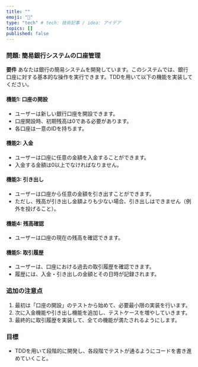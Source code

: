 ```yaml
---
title: ""
emoji: "👻"
type: "tech" # tech: 技術記事 / idea: アイデア
topics: []
published: false
---
```


### 問題: 簡易銀行システムの口座管理

**要件**
あなたは銀行の簡易システムを開発しています。このシステムでは、銀行口座に対する基本的な操作を実行できます。TDDを用いて以下の機能を実装してください。

#### 機能1: 口座の開設

- ユーザーは新しい銀行口座を開設できます。
- 口座開設時、初期残高は0である必要があります。
- 各口座は一意のIDを持ちます。

#### 機能2: 入金

- ユーザーは口座に任意の金額を入金することができます。
- 入金する金額は0以上でなければなりません。

#### 機能3: 引き出し

- ユーザーは口座から任意の金額を引き出すことができます。
- ただし、残高が引き出し金額よりも少ない場合、引き出しはできません（例外を投げること）。

#### 機能4: 残高確認

- ユーザーは口座の現在の残高を確認できます。

#### 機能5: 取引履歴

- ユーザーは、口座における過去の取引履歴を確認できます。
- 履歴には、入金・引き出しの金額とその日時が記録されます。

### 追加の注意点

1. 最初は「口座の開設」のテストから始めて、必要最小限の実装を行います。
2. 次に入金機能や引き出し機能を追加し、テストケースを増やしていきます。
3. 最終的に取引履歴を実装して、全ての機能が満たされるようにします。

### 目標

- TDDを用いて段階的に開発し、各段階でテストが通るようにコードを書き進めていくこと。
